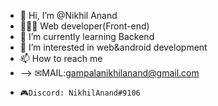 - 👋 Hi, I’m @Nikhil Anand
- 🧑🏻‍💻 Web developer(Front-end)
- 🌱 I’m currently learning Backend
- 👀 I’m interested in web&android development
- 📫 How to reach me
-  --> ✉MAIL:gampalanikhilanand@gmail.com
-     🎮Discord: NikhilAnand#9106
<!---
Nikhil-gna/Nikhil-gna is a ✨ special ✨ repository because its `README.md` (this file) appears on your GitHub profile.
You can click the Preview link to take a look at your changes.
--->
